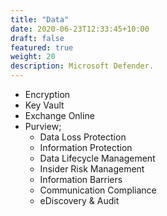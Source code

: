 ```yaml
---
title: "Data"
date: 2020-06-23T12:33:45+10:00
draft: false
featured: true
weight: 20
description: Microsoft Defender.
---
```


* Encryption
* Key Vault
* Exchange Online
* Purview;
  *  Data Loss Protection
  *  Information Protection
  *  Data Lifecycle Management
  *  Insider Risk Management
  *  Information Barriers
  *  Communication Compliance
  *  eDiscovery & Audit
